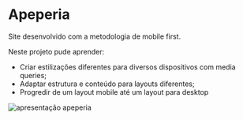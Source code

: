 # Apeperia

Site desenvolvido com a metodologia de mobile first.

Neste projeto pude aprender:
 - Criar estilizações diferentes para diversos dispositivos com media queries;
 - Adaptar estrutura e conteúdo para layouts diferentes;
 - Progredir de um layout mobile até um layout para desktop

![apresentação apeperia](https://user-images.githubusercontent.com/83886571/169839435-d8ab4116-7a1c-447d-a845-966ae615509d.gif)
